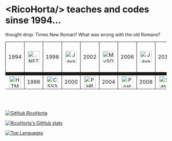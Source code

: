 &lt;RicoHorta/&gt; teaches and codes sinse 1994...
====================================================================================================================================
thought drop: Times New Roman? What was wrong with the old Romans?

<table style="width:100%;height:200px;text-align:center;margin:auto;border-collapse: collapse;">
  <tr style="height:100px;">
    <td style="border:1px solid;border-bottom:10px solid">1994</td>
    <td style="border-bottom:10px solid;"><a href="https://dotnet.microsoft.com/en-us/" target="_blank" rel="noreferrer"><img src="https://raw.githubusercontent.com/danielcranney/readme-generator/main/public/icons/skills/dot-net-colored.svg" width="36" height="36" alt=".NET" /></a></td>
    <td style="border:1px solid;border-bottom:10px solid">1998</td>
    <td style="border-bottom:10px solid;"><a href="https://developer.mozilla.org/en-US/docs/Web/JavaScript" target="_blank" rel="noreferrer"><img src="https://raw.githubusercontent.com/danielcranney/readme-generator/main/public/icons/skills/javascript-colored.svg" width="36" height="36" alt="JavaScript" /></a></td>
    <td style="border:1px solid;border-bottom:10px solid">2002</td>
    <td style="border-bottom:10px solid;"><a href="https://www.mysql.com/" target="_blank" rel="noreferrer"><img src="https://raw.githubusercontent.com/danielcranney/readme-generator/main/public/icons/skills/mysql-colored.svg" width="36" height="36" alt="MySQL" /></a></td>
    <td style="border:1px solid;border-bottom:10px solid">2006</td>
    <td style="border-bottom:10px solid;"><a href="https://www.oracle.com/java/" target="_blank" rel="noreferrer"><img src="https://raw.githubusercontent.com/danielcranney/readme-generator/main/public/icons/skills/java-colored.svg" width="36" height="36" alt="Java" /></a></td>
    <td style="border:1px solid;border-bottom:10px solid">2010</td>
    <td style="border-bottom:10px solid;"><a href="https://jquery.com/" target="_blank" rel="noreferrer"><img src="https://raw.githubusercontent.com/danielcranney/readme-generator/main/public/icons/skills/jquery-colored.svg" width="36" height="36" alt="JQuery" /></a></td>
    <td style="border:1px solid;border-bottom:10px solid">2014</td>
    <td style="border-bottom:10px solid;"><a href="https://getbootstrap.com/" target="_blank" rel="noreferrer"><img src="https://raw.githubusercontent.com/danielcranney/readme-generator/main/public/icons/skills/bootstrap-colored.svg" width="36" height="36" alt="Bootstrap" /></a></td>
    <td style="border:1px solid;border-bottom:10px solid">2018</td>
    <td style="border-bottom:10px solid;"><a href="https://www.typescriptlang.org/" target="_blank" rel="noreferrer"><img src="https://raw.githubusercontent.com/danielcranney/readme-generator/main/public/icons/skills/typescript-colored.svg" width="36" height="36" alt="TypeScript" /></a></td>
    <td style="border:1px solid;border-bottom:10px solid">2022</td>
    <td style="border-bottom:10px solid;"><a href="https://www.python.org/" target="_blank" rel="noreferrer"><img src="https://raw.githubusercontent.com/danielcranney/readme-generator/main/public/icons/skills/python-colored.svg" width="36" height="36" alt="Python" /></a></td>
  </tr>
  
  <tr>
    <td><a href="https://developer.mozilla.org/en-US/docs/Glossary/HTML5" target="_blank" rel="noreferrer"><img src="https://raw.githubusercontent.com/danielcranney/readme-generator/main/public/icons/skills/html5-colored.svg" width="36" height="36" alt="HTML5" /></a></td>
    <td style="border:1px solid;">1996</td>
    <td><a href="https://www.w3.org/TR/CSS/#css" target="_blank" rel="noreferrer"><img              src="https://raw.githubusercontent.com/danielcranney/readme-generator/main/public/icons/skills/css3-colored.svg" width="36" height="36" alt="CSS3" /></a></td>
    <td style="border:1px solid;">2000</td>
    <td><a href="https://www.php.net/" target="_blank" rel="noreferrer"><img src="https://raw.githubusercontent.com/danielcranney/readme-generator/main/public/icons/skills/php-colored.svg" width="36" height="36" alt="PHP" /></a></td>
    <td style="border:1px solid;">2004</td>
    <td><a href="https://www.postgresql.org/" target="_blank" rel="noreferrer"><img src="https://raw.githubusercontent.com/danielcranney/readme-generator/main/public/icons/skills/postgresql-colored.svg" width="36" height="36" alt="PostgreSQL" /></a></td>
    <td style="border:1px solid;">2008</td>
    <td><a href="https://sass-lang.com/" target="_blank" rel="noreferrer"><img src="https://raw.githubusercontent.com/danielcranney/readme-generator/main/public/icons/skills/sass-colored.svg" width="36" height="36" alt="Sass" /></a></td>
    <td style="border:1px solid;">2012</td>
    <td><a href="https://flutter.dev/" target="_blank" rel="noreferrer"><img src="https://raw.githubusercontent.com/danielcranney/readme-generator/main/public/icons/skills/flutter-colored.svg" width="36" height="36" alt="Flutter" /></a></td>
    <td style="border:1px solid;">2016</td>
    <td><a href="https://nodejs.org/en/" target="_blank" rel="noreferrer"><img src="https://raw.githubusercontent.com/danielcranney/readme-generator/main/public/icons/skills/nodejs-colored.svg" width="36" height="36" alt="NodeJS" /></a></td>
    <td style="border:1px solid;">2020</td>
    <td><a href="https://reactjs.org/" target="_blank" rel="noreferrer"><img src="https://raw.githubusercontent.com/danielcranney/readme-generator/main/public/icons/skills/react-colored.svg" width="36" height="36" alt="React" /></a></td>
    <td style="border:1px solid;">2024</td>
  </tr>
  
</table>



<a href="https://github.com/RicoHorta"><img src="https://camo.githubusercontent.com/650b5b1aa80ae2addedd5d961a5d2480dc623a1590af5cb296562ac89f08ed65/68747470733a2f2f696d672e736869656c64732e696f2f6769746875622f666f6c6c6f776572732f74686169616e653f6c6162656c3d666f6c6c6f77267374796c653d736f6369616c" alt="GitHub RicoHorta" data-canonical-src="https://img.shields.io/github/followers/RicoHorta?label=follow&amp;style=social" style="max-width: 100%;"></a>

<a href="http://www.github.com/RicoHorta"><img src="https://github-readme-stats.vercel.app/api?username=RicoHorta&show_icons=true&hide=&count_private=true&title_color=0891b2&text_color=ffffff&icon_color=0891b2&bg_color=1c1917&hide_border=true&show_icons=true" alt="RicoHorta's GitHub stats" /></a>

<a href="https://github.com/RicoHorta" align="left"><img src="https://github-readme-stats.vercel.app/api/top-langs/?username=RicoHorta&langs_count=10&title_color=0891b2&text_color=ffffff&icon_color=0891b2&bg_color=1c1917&hide_border=true&locale=en&custom_title=Top%20%Languages" alt="Top Languages" /></a>
